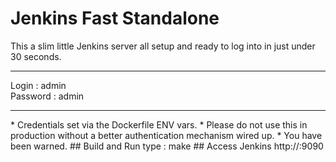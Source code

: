 # Jenkins Fast Standalone
This a slim little Jenkins server all setup and ready to log into in just under 30 seconds.
<hr>
Login : admin
<br>
Password : admin
<hr>
* Credentials set via the Dockerfile ENV vars.
* Please do not use this in production without a better authentication mechanism wired up.
* You have been warned.
## Build and Run
type : make
## Access Jenkins
http://<ip_address>:9090
